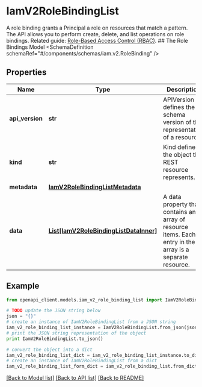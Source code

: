# IamV2RoleBindingList

A role binding grants a Principal a role on resources that match a pattern.  The API allows you to perform create, delete, and list operations on role bindings.   Related guide: [Role-Based Access Control (RBAC)](https://docs.confluent.io/cloud/current/access-management/access-control/cloud-rbac.html).  ## The Role Bindings Model <SchemaDefinition schemaRef=\"#/components/schemas/iam.v2.RoleBinding\" />

## Properties
Name | Type | Description | Notes
------------ | ------------- | ------------- | -------------
**api_version** | **str** | APIVersion defines the schema version of this representation of a resource. | [readonly] 
**kind** | **str** | Kind defines the object this REST resource represents. | [readonly] 
**metadata** | [**IamV2RoleBindingListMetadata**](IamV2RoleBindingListMetadata.md) |  | 
**data** | [**List[IamV2RoleBindingListDataInner]**](IamV2RoleBindingListDataInner.md) | A data property that contains an array of resource items. Each entry in the array is a separate resource. | 

## Example

```python
from openapi_client.models.iam_v2_role_binding_list import IamV2RoleBindingList

# TODO update the JSON string below
json = "{}"
# create an instance of IamV2RoleBindingList from a JSON string
iam_v2_role_binding_list_instance = IamV2RoleBindingList.from_json(json)
# print the JSON string representation of the object
print IamV2RoleBindingList.to_json()

# convert the object into a dict
iam_v2_role_binding_list_dict = iam_v2_role_binding_list_instance.to_dict()
# create an instance of IamV2RoleBindingList from a dict
iam_v2_role_binding_list_form_dict = iam_v2_role_binding_list.from_dict(iam_v2_role_binding_list_dict)
```
[[Back to Model list]](../ccloud/README.md#documentation-for-models) [[Back to API list]](../ccloud/README.md#documentation-for-api-endpoints) [[Back to README]](../ccloud/README.md)


